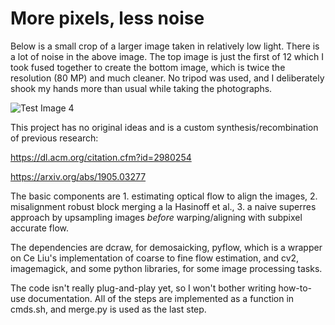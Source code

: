# More pixels, less noise

Below is a small crop of a larger image taken in relatively low light. There is a lot of noise in the above image. The top image is just the first of 12 which I took fused together to create the bottom image, which is twice the resolution (80 MP) and much cleaner. No tripod was used, and I deliberately shook my hands more than usual while taking the photographs.

![Test Image 4](https://github.com/ricsonc/more-pixels-less-noise/blob/master/comparison.jpg?raw=true)

This project has no original ideas and is a custom synthesis/recombination of previous research:

https://dl.acm.org/citation.cfm?id=2980254

https://arxiv.org/abs/1905.03277

The basic components are 1. estimating optical flow to align the images, 2. misalignment robust block merging a la Hasinoff et al., 3. a naive superres approach by upsampling images *before* warping/aligning with subpixel accurate flow.

The dependencies are dcraw, for demosaicking, pyflow, which is a wrapper on Ce Liu's implementation of coarse to fine flow estimation, and cv2, imagemagick, and some python libraries, for some image processing tasks.

The code isn't really plug-and-play yet, so I won't bother writing how-to-use documentation. All of the steps are implemented as a function in cmds.sh, and merge.py is used as the last step.
